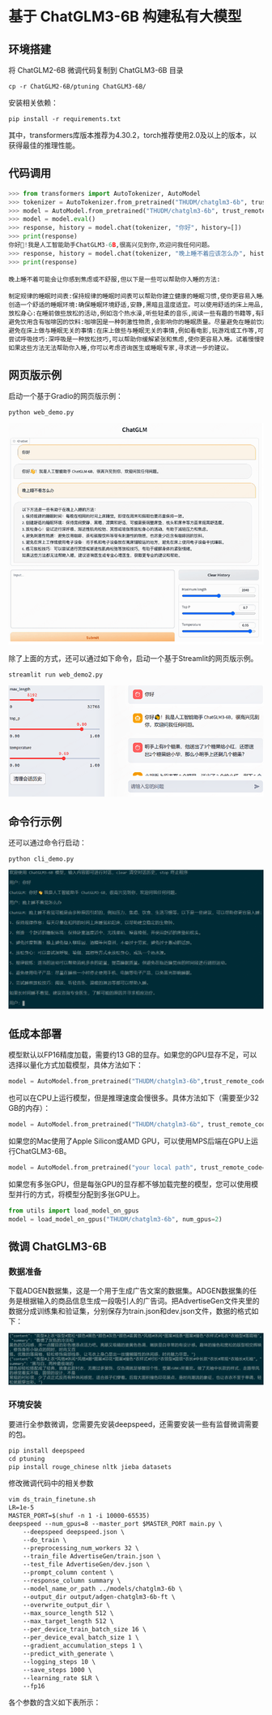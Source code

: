 # 基于 ChatGLM3-6B 构建私有大模型
## 环境搭建
将 ChatGLM2-6B 微调代码复制到 ChatGLM3-6B 目录
```text
cp -r ChatGLM2-6B/ptuning ChatGLM3-6B/
```
安装相关依赖：
```text
pip install -r requirements.txt
```
其中，transformers库版本推荐为4.30.2，torch推荐使用2.0及以上的版本，以获得最佳的推理性能。
## 代码调用
```python
>>> from transformers import AutoTokenizer, AutoModel
>>> tokenizer = AutoTokenizer.from_pretrained("THUDM/chatglm3-6b", trust_remote_code=True)
>>> model = AutoModel.from_pretrained("THUDM/chatglm3-6b", trust_remote_code=True, device='cuda')
>>> model = model.eval()
>>> response, history = model.chat(tokenizer, "你好", history=[])
>>> print(response)
你好👋!我是人工智能助手ChatGLM3-6B,很高兴见到你,欢迎问我任何问题。
>>> response, history = model.chat(tokenizer, "晚上睡不着应该怎么办", history=history)
>>> print(response)

晚上睡不着可能会让你感到焦虑或不舒服,但以下是一些可以帮助你入睡的方法:
	
制定规律的睡眠时间表:保持规律的睡眠时间表可以帮助你建立健康的睡眠习惯,使你更容易入睡。尽量在每天的相同时间上床,并在同一时间起床。
创造一个舒适的睡眠环境:确保睡眠环境舒适,安静,黑暗且温度适宜。可以使用舒适的床上用品,并保持房间通风。
放松身心:在睡前做些放松的活动,例如泡个热水澡,听些轻柔的音乐,阅读一些有趣的书籍等,有助于缓解紧张和焦虑,使你更容易入睡。
避免饮用含有咖啡因的饮料:咖啡因是一种刺激性物质,会影响你的睡眠质量。尽量避免在睡前饮用含有咖啡因的饮料,例如咖啡,茶和可乐。
避免在床上做与睡眠无关的事情:在床上做些与睡眠无关的事情,例如看电影,玩游戏或工作等,可能会干扰你的睡眠。
尝试呼吸技巧:深呼吸是一种放松技巧,可以帮助你缓解紧张和焦虑,使你更容易入睡。试着慢慢吸气,保持几秒钟,然后缓慢呼气。
如果这些方法无法帮助你入睡,你可以考虑咨询医生或睡眠专家,寻求进一步的建议。
```
## 网页版示例
启动一个基于Gradio的网页版示例：
```text
python web_demo.py
```

![](../images/基于Gradio启动ChatGLM3-6B.png)

除了上面的方式，还可以通过如下命令，启动一个基于Streamlit的网页版示例。
```text
streamlit run web_demo2.py
```

![](../images/基于Streamlit启动ChatGLM3-6B.png)

## 命令行示例
还可以通过命令行启动：
```text
python cli_demo.py
```

![](../images/基于命令行启动ChatGLM3-6B.png)

## 低成本部署
模型默认以FP16精度加载，需要约13 GB的显存。如果您的GPU显存不足，可以选择以量化方式加载模型，具体方法如下：
```python
model = AutoModel.from_pretrained("THUDM/chatglm3-6b",trust_remote_code=True).quantize(4)
```
也可以在CPU上运行模型，但是推理速度会慢很多。具体方法如下（需要至少32 GB的内存）：
```python
model = AutoModel.from_pretrained("THUDM/chatglm3-6b", trust_remote_code=True).float()
```
如果您的Mac使用了Apple Silicon或AMD GPU，可以使用MPS后端在GPU上运行ChatGLM3-6B。
```python
model = AutoModel.from_pretrained("your local path", trust_remote_code=True).to('mps')
```
如果您有多张GPU，但是每张GPU的显存都不够加载完整的模型，您可以使用模型并行的方式，将模型分配到多张GPU上。
```python
from utils import load_model_on_gpus
model = load_model_on_gpus("THUDM/chatglm3-6b", num_gpus=2)
```

## 微调 ChatGLM3-6B
### 数据准备
下载ADGEN数据集，这是一个用于生成广告文案的数据集。ADGEN数据集的任务是根据输入的商品信息生成一段吸引人的广告词。把AdvertiseGen文件夹里的数据分成训练集和验证集，分别保存为train.json和dev.json文件，数据的格式如下：

![](../images/ADGEN数据集的数据格式.png)

### 环境安装
要进行全参数微调，您需要先安装deepspeed，还需要安装一些有监督微调需要的包。
```text
pip install deepspeed
cd ptuning
pip install rouge_chinese nltk jieba datasets
```
修改微调代码中的相关参数
```text
vim ds_train_finetune.sh
LR=1e-5
MASTER_PORT=$(shuf -n 1 -i 10000-65535)
deepspeed --num_gpus=8 --master_port $MASTER_PORT main.py \
    --deepspeed deepspeed.json \
    --do_train \
    --preprocessing_num_workers 32 \
    --train_file AdvertiseGen/train.json \
    --test_file AdvertiseGen/dev.json \
    --prompt_column content \
    --response_column summary \
    --model_name_or_path ../models/chatglm3-6b \
    --output_dir output/adgen-chatglm3-6b-ft \
    --overwrite_output_dir \
    --max_source_length 512 \
    --max_target_length 512 \
    --per_device_train_batch_size 16 \
    --per_device_eval_batch_size 1 \
    --gradient_accumulation_steps 1 \
    --predict_with_generate \
    --logging_steps 10 \
    --save_steps 1000 \
    --learning_rate $LR \
    --fp16
```
各个参数的含义如下表所示：
